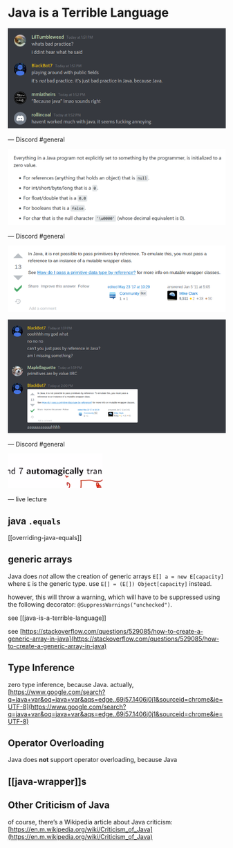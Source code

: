 # Java is a Terrible Language

![](2022-02-26-01-29-58.png)

&mdash; Discord #general

![](2022-02-26-01-30-07.png)

&mdash; Discord #general

![](2022-02-26-01-30-13.png)

![](2022-02-26-01-34-54.png)

&mdash; Discord #general

![](2022-02-26-01-35-03.png)

&mdash; live lecture

## java `.equals`

[[overriding-java-equals]]

## generic arrays

Java does _not_ allow the creation of generic arrays `E[] a = new E[capacity]` where `E` is the generic type. use `E[] = (E[]) Object[capacity]` instead.

however, this will throw a warning, which will have to be suppressed using the following decorator: `@SuppressWarnings("unchecked")`.

see [[java-is-a-terrible-language]]

see [https://stackoverflow.com/questions/529085/how-to-create-a-generic-array-in-java](https://stackoverflow.com/questions/529085/how-to-create-a-generic-array-in-java)

## Type Inference

zero type inference, because Java. actually, [https://www.google.com/search?q=java+var&oq=java+var&aqs=edge..69i57.1406j0j1&sourceid=chrome&ie=UTF-8](https://www.google.com/search?q=java+var&oq=java+var&aqs=edge..69i57.1406j0j1&sourceid=chrome&ie=UTF-8)

## Operator Overloading

Java does **not** support operator overloading, because Java

## [[java-wrapper]]s

## Other Criticism of Java

of course, there’s a Wikipedia article about Java criticism: [https://en.m.wikipedia.org/wiki/Criticism_of_Java](https://en.m.wikipedia.org/wiki/Criticism_of_Java)
